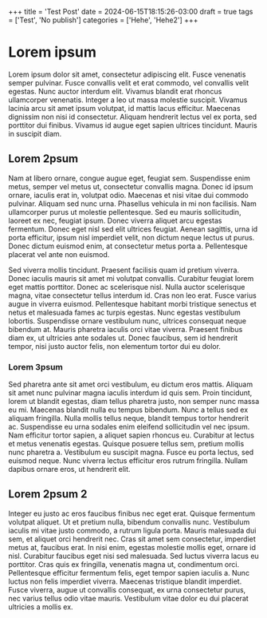 +++
title = 'Test Post'
date = 2024-06-15T18:15:26-03:00
draft = true
tags = ['Test', 'No publish']
categories = ['Hehe', 'Hehe2']
+++

# Lorem ipsum

Lorem ipsum dolor sit amet, consectetur adipiscing elit. Fusce venenatis semper pulvinar. Fusce convallis velit et erat commodo, vel convallis velit egestas. Nunc auctor interdum elit. Vivamus blandit erat rhoncus ullamcorper venenatis. Integer a leo ut massa molestie suscipit. Vivamus lacinia arcu sit amet ipsum volutpat, id mattis lacus efficitur. Maecenas dignissim non nisi id consectetur. Aliquam hendrerit lectus vel ex porta, sed porttitor dui finibus. Vivamus id augue eget sapien ultrices tincidunt. Mauris in suscipit diam.

## Lorem 2psum

Nam at libero ornare, congue augue eget, feugiat sem. Suspendisse enim metus, semper vel metus ut, consectetur convallis magna. Donec id ipsum ornare, iaculis erat in, volutpat odio. Maecenas et nisi vitae dui commodo pulvinar. Aliquam sed nunc urna. Phasellus vehicula in mi non facilisis. Nam ullamcorper purus ut molestie pellentesque. Sed eu mauris sollicitudin, laoreet ex nec, feugiat ipsum. Donec viverra aliquet arcu egestas fermentum. Donec eget nisl sed elit ultrices feugiat. Aenean sagittis, urna id porta efficitur, ipsum nisl imperdiet velit, non dictum neque lectus ut purus. Donec dictum euismod enim, at consectetur metus porta a. Pellentesque placerat vel ante non euismod.

Sed viverra mollis tincidunt. Praesent facilisis quam id pretium viverra. Donec iaculis mauris sit amet mi volutpat convallis. Curabitur feugiat lorem eget mattis porttitor. Donec ac scelerisque nisl. Nulla auctor scelerisque magna, vitae consectetur tellus interdum id. Cras non leo erat. Fusce varius augue in viverra euismod. Pellentesque habitant morbi tristique senectus et netus et malesuada fames ac turpis egestas. Nunc egestas vestibulum lobortis. Suspendisse ornare vestibulum nunc, ultrices consequat neque bibendum at. Mauris pharetra iaculis orci vitae viverra. Praesent finibus diam ex, ut ultricies ante sodales ut. Donec faucibus, sem id hendrerit tempor, nisi justo auctor felis, non elementum tortor dui eu dolor.

### Lorem 3psum

Sed pharetra ante sit amet orci vestibulum, eu dictum eros mattis. Aliquam sit amet nunc pulvinar magna iaculis interdum id quis sem. Proin tincidunt, lorem ut blandit egestas, diam tellus pharetra justo, non semper nunc massa eu mi. Maecenas blandit nulla eu tempus bibendum. Nunc a tellus sed ex aliquam fringilla. Nulla mollis tellus neque, blandit tempus tortor hendrerit ac. Suspendisse eu urna sodales enim eleifend sollicitudin vel nec ipsum. Nam efficitur tortor sapien, a aliquet sapien rhoncus eu. Curabitur at lectus et metus venenatis egestas. Quisque posuere tellus sem, pretium mollis nunc pharetra a. Vestibulum eu suscipit magna. Fusce eu porta lectus, sed euismod neque. Nunc viverra lectus efficitur eros rutrum fringilla. Nullam dapibus ornare eros, ut hendrerit elit.

## Lorem 2psum 2

Integer eu justo ac eros faucibus finibus nec eget erat. Quisque fermentum volutpat aliquet. Ut et pretium nulla, bibendum convallis nunc. Vestibulum iaculis mi vitae justo commodo, a rutrum ligula porta. Mauris malesuada dui sem, et aliquet orci hendrerit nec. Cras sit amet sem consectetur, imperdiet metus at, faucibus erat. In nisi enim, egestas molestie mollis eget, ornare id nisl. Curabitur faucibus eget nisi sed malesuada. Sed luctus viverra lacus eu porttitor. Cras quis ex fringilla, venenatis magna ut, condimentum orci. Pellentesque efficitur fermentum felis, eget tempor sapien iaculis a. Nunc luctus non felis imperdiet viverra. Maecenas tristique blandit imperdiet. Fusce viverra, augue ut convallis consequat, ex urna consectetur purus, nec varius tellus odio vitae mauris. Vestibulum vitae dolor eu dui placerat ultricies a mollis ex.



